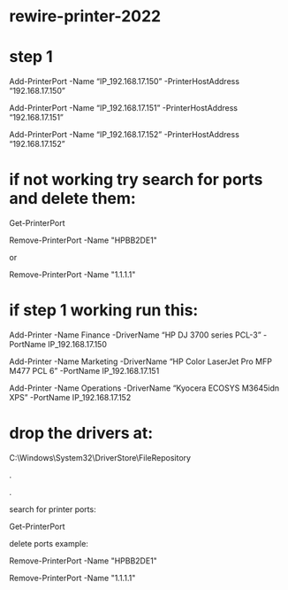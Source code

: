 # rewire-printer-2022

# step 1
   
Add-PrinterPort -Name “IP_192.168.17.150” -PrinterHostAddress “192.168.17.150” 

Add-PrinterPort -Name “IP_192.168.17.151” -PrinterHostAddress “192.168.17.151” 

Add-PrinterPort -Name “IP_192.168.17.152” -PrinterHostAddress “192.168.17.152” 


# if not working try search for ports and delete them:

Get-PrinterPort

Remove-PrinterPort -Name "HPBB2DE1"

or

Remove-PrinterPort -Name "1.1.1.1"

# if step 1 working run this:

Add-Printer -Name Finance -DriverName “HP DJ 3700 series PCL-3” -PortName IP_192.168.17.150 

Add-Printer -Name Marketing -DriverName “HP Color LaserJet Pro MFP M477 PCL 6” -PortName IP_192.168.17.151 

Add-Printer -Name Operations -DriverName “Kyocera ECOSYS M3645idn XPS” -PortName IP_192.168.17.152



# drop the drivers at:
C:\Windows\System32\DriverStore\FileRepository

.


.


search for printer ports:

Get-PrinterPort

delete ports example:

Remove-PrinterPort -Name "HPBB2DE1"

Remove-PrinterPort -Name "1.1.1.1"
